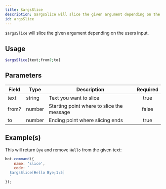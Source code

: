 ```yaml
---
title: $argsSlice
description: $argsSlice will slice the given argument depending on the users input.
id: argsSlice
---
```


`$argsSlice` will slice the given argument depending on the users input.

## Usage

```php
$argsSlice[text;from?;to] 
```

## Parameters

| Field | Type   | Description                               | Required |
| ----- | ------ | ----------------------------------------- | :------: |
| text  | string | Text you want to slice                    |   true   |
| from? | number | Starting point where to slice the message |  false   |
| to    | number | Ending point where slicing ends           |   true   |

## Example(s)

This will return `Bye` and remove `Hello` from the given text:

```javascript
bot.command({
    name: 'slice',
    code: `
  $argsSlice[Hello Bye;1;5]
  `
});
```

